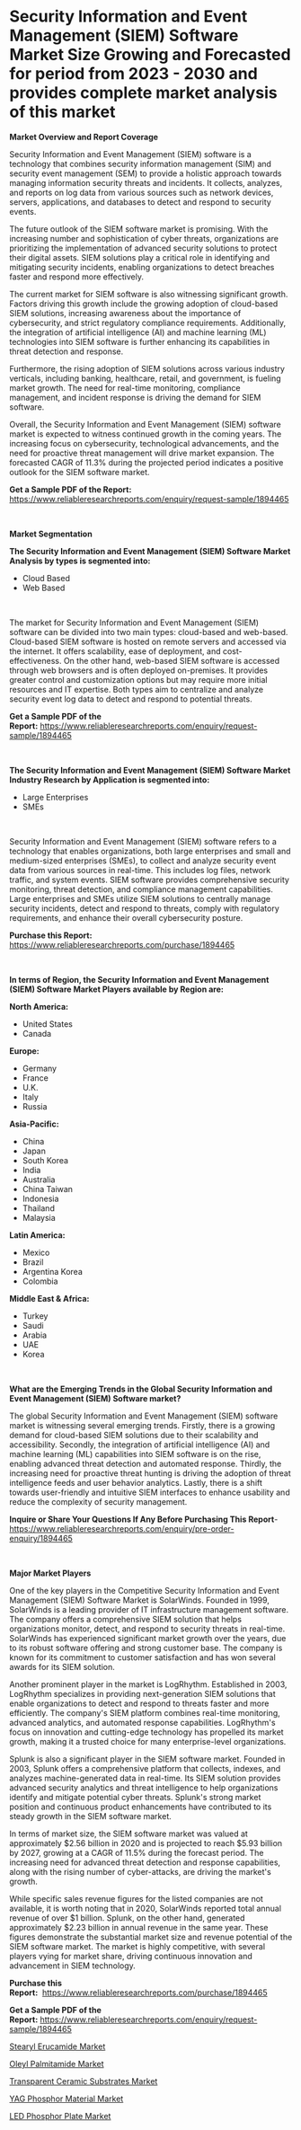 <p><h1>Security Information and Event Management (SIEM) Software Market Size Growing and Forecasted for period from 2023 - 2030 and provides complete market analysis of this market</h1></p><p><strong>Market Overview and Report Coverage</strong></p>
<p><p>Security Information and Event Management (SIEM) software is a technology that combines security information management (SIM) and security event management (SEM) to provide a holistic approach towards managing information security threats and incidents. It collects, analyzes, and reports on log data from various sources such as network devices, servers, applications, and databases to detect and respond to security events.</p><p>The future outlook of the SIEM software market is promising. With the increasing number and sophistication of cyber threats, organizations are prioritizing the implementation of advanced security solutions to protect their digital assets. SIEM solutions play a critical role in identifying and mitigating security incidents, enabling organizations to detect breaches faster and respond more effectively.</p><p>The current market for SIEM software is also witnessing significant growth. Factors driving this growth include the growing adoption of cloud-based SIEM solutions, increasing awareness about the importance of cybersecurity, and strict regulatory compliance requirements. Additionally, the integration of artificial intelligence (AI) and machine learning (ML) technologies into SIEM software is further enhancing its capabilities in threat detection and response.</p><p>Furthermore, the rising adoption of SIEM solutions across various industry verticals, including banking, healthcare, retail, and government, is fueling market growth. The need for real-time monitoring, compliance management, and incident response is driving the demand for SIEM software.</p><p>Overall, the Security Information and Event Management (SIEM) software market is expected to witness continued growth in the coming years. The increasing focus on cybersecurity, technological advancements, and the need for proactive threat management will drive market expansion. The forecasted CAGR of 11.3% during the projected period indicates a positive outlook for the SIEM software market.</p></p>
<p><strong>Get a Sample PDF of the Report:</strong> <a href="https://www.reliableresearchreports.com/enquiry/request-sample/1894465">https://www.reliableresearchreports.com/enquiry/request-sample/1894465</a></p>
<p>&nbsp;</p>
<p><strong>Market Segmentation</strong></p>
<p><strong>The Security Information and Event Management (SIEM) Software Market Analysis by types is segmented into:</strong></p>
<p><ul><li>Cloud Based</li><li>Web Based</li></ul></p>
<p>&nbsp;</p>
<p><p>The market for Security Information and Event Management (SIEM) software can be divided into two main types: cloud-based and web-based. Cloud-based SIEM software is hosted on remote servers and accessed via the internet. It offers scalability, ease of deployment, and cost-effectiveness. On the other hand, web-based SIEM software is accessed through web browsers and is often deployed on-premises. It provides greater control and customization options but may require more initial resources and IT expertise. Both types aim to centralize and analyze security event log data to detect and respond to potential threats.</p></p>
<p><strong>Get a Sample PDF of the Report:</strong>&nbsp;<a href="https://www.reliableresearchreports.com/enquiry/request-sample/1894465">https://www.reliableresearchreports.com/enquiry/request-sample/1894465</a></p>
<p>&nbsp;</p>
<p><strong>The Security Information and Event Management (SIEM) Software Market Industry Research by Application is segmented into:</strong></p>
<p><ul><li>Large Enterprises</li><li>SMEs</li></ul></p>
<p>&nbsp;</p>
<p><p>Security Information and Event Management (SIEM) software refers to a technology that enables organizations, both large enterprises and small and medium-sized enterprises (SMEs), to collect and analyze security event data from various sources in real-time. This includes log files, network traffic, and system events. SIEM software provides comprehensive security monitoring, threat detection, and compliance management capabilities. Large enterprises and SMEs utilize SIEM solutions to centrally manage security incidents, detect and respond to threats, comply with regulatory requirements, and enhance their overall cybersecurity posture.</p></p>
<p><strong>Purchase this Report:</strong>&nbsp; <a href="https://www.reliableresearchreports.com/purchase/1894465">https://www.reliableresearchreports.com/purchase/1894465</a></p>
<p>&nbsp;</p>
<p><strong>In terms of Region, the Security Information and Event Management (SIEM) Software Market Players available by Region are:</strong></p>
<p>
    <p> <strong> North America: </strong>
        <ul>
            <li>United States</li>
            <li>Canada</li>
        </ul>
        </p> 
    <p> <strong> Europe: </strong>
        <ul>
            <li>Germany</li>
            <li>France</li>
            <li>U.K.</li>
            <li>Italy</li>
            <li>Russia</li>
        </ul>
        </p> 
    <p> <strong> Asia-Pacific: </strong>
        <ul>
            <li>China</li>
            <li>Japan</li>
            <li>South Korea</li>
            <li>India</li>
            <li>Australia</li>
            <li>China Taiwan</li>
            <li>Indonesia</li>
            <li>Thailand</li>
            <li>Malaysia</li>
        </ul>
        </p> 
    <p> <strong> Latin America: </strong>
        <ul>
            <li>Mexico</li>
            <li>Brazil</li>
            <li>Argentina Korea</li>
            <li>Colombia</li>
        </ul>
        </p> 
    <p> <strong> Middle East & Africa: </strong>
        <ul>
            <li>Turkey</li>
            <li>Saudi</li>
            <li>Arabia</li>
            <li>UAE</li>
            <li>Korea</li>
        </ul>
    </p>
    </p>
<p>&nbsp;</p>
<p><strong>What are the Emerging Trends in the Global Security Information and Event Management (SIEM) Software market?</strong></p>
<p><p>The global Security Information and Event Management (SIEM) software market is witnessing several emerging trends. Firstly, there is a growing demand for cloud-based SIEM solutions due to their scalability and accessibility. Secondly, the integration of artificial intelligence (AI) and machine learning (ML) capabilities into SIEM software is on the rise, enabling advanced threat detection and automated response. Thirdly, the increasing need for proactive threat hunting is driving the adoption of threat intelligence feeds and user behavior analytics. Lastly, there is a shift towards user-friendly and intuitive SIEM interfaces to enhance usability and reduce the complexity of security management.</p></p>
<p><strong>Inquire or Share Your Questions If Any Before Purchasing This Report</strong>- <a href="https://www.reliableresearchreports.com/enquiry/pre-order-enquiry/1894465">https://www.reliableresearchreports.com/enquiry/pre-order-enquiry/1894465</a></p>
<p>&nbsp;</p>
<p><strong>Major Market Players</strong></p>
<p><p>One of the key players in the Competitive Security Information and Event Management (SIEM) Software Market is SolarWinds. Founded in 1999, SolarWinds is a leading provider of IT infrastructure management software. The company offers a comprehensive SIEM solution that helps organizations monitor, detect, and respond to security threats in real-time. SolarWinds has experienced significant market growth over the years, due to its robust software offering and strong customer base. The company is known for its commitment to customer satisfaction and has won several awards for its SIEM solution.</p><p>Another prominent player in the market is LogRhythm. Established in 2003, LogRhythm specializes in providing next-generation SIEM solutions that enable organizations to detect and respond to threats faster and more efficiently. The company's SIEM platform combines real-time monitoring, advanced analytics, and automated response capabilities. LogRhythm's focus on innovation and cutting-edge technology has propelled its market growth, making it a trusted choice for many enterprise-level organizations.</p><p>Splunk is also a significant player in the SIEM software market. Founded in 2003, Splunk offers a comprehensive platform that collects, indexes, and analyzes machine-generated data in real-time. Its SIEM solution provides advanced security analytics and threat intelligence to help organizations identify and mitigate potential cyber threats. Splunk's strong market position and continuous product enhancements have contributed to its steady growth in the SIEM software market.</p><p>In terms of market size, the SIEM software market was valued at approximately $2.56 billion in 2020 and is projected to reach $5.93 billion by 2027, growing at a CAGR of 11.5% during the forecast period. The increasing need for advanced threat detection and response capabilities, along with the rising number of cyber-attacks, are driving the market's growth.</p><p>While specific sales revenue figures for the listed companies are not available, it is worth noting that in 2020, SolarWinds reported total annual revenue of over $1 billion. Splunk, on the other hand, generated approximately $2.23 billion in annual revenue in the same year. These figures demonstrate the substantial market size and revenue potential of the SIEM software market. The market is highly competitive, with several players vying for market share, driving continuous innovation and advancement in SIEM technology.</p></p>
<p><strong>Purchase this Report:</strong>&nbsp;&nbsp;<a href="https://www.reliableresearchreports.com/purchase/1894465">https://www.reliableresearchreports.com/purchase/1894465</a></p>
<p></p>
<p><strong>Get a Sample PDF of the Report:</strong>&nbsp;<a href="https://www.reliableresearchreports.com/enquiry/request-sample/1894465">https://www.reliableresearchreports.com/enquiry/request-sample/1894465</a></p>
<p><p><a href="https://medium.com/@soloncarter2662/stearyl-erucamide-market-report-reveals-the-latest-trends-and-growth-opportunities-of-this-market-ca89556e21da">Stearyl Erucamide Market</a></p><p><a href="https://medium.com/@eltaroberts2662/oleyl-palmitamide-market-insight-market-trends-growth-forecasted-from-2023-to-2030-0a4f2cb4324d">Oleyl Palmitamide Market</a></p><p><a href="https://www.linkedin.com/pulse/decoding-transparent-ceramic-substrates-market-deep-dive-xltqc/">Transparent Ceramic Substrates Market</a></p><p><a href="https://www.linkedin.com/pulse/decoding-yag-phosphor-material-market-deep-dive-latest-trends-cwlrc/">YAG Phosphor Material Market</a></p><p><a href="https://www.linkedin.com/pulse/led-phosphor-plate-market-research-report-provides-thorough-m4xpc/">LED Phosphor Plate Market</a></p></p>